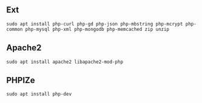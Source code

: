 ## Ext

```
sudo apt install php-curl php-gd php-json php-mbstring php-mcrypt php-common php-mysql php-xml php-mongodb php-memcached zip unzip
```

## Apache2

```
sudo apt install apache2 libapache2-mod-php
```

## PHPIZe

```
sudo apt install php-dev
```
